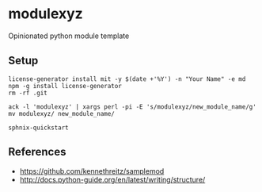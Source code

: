 # modulexyz

Opinionated python module template

## Setup

    license-generator install mit -y $(date +'%Y') -n "Your Name" -e md
    npm -g install license-generator
    rm -rf .git

    ack -l 'modulexyz' | xargs perl -pi -E 's/modulexyz/new_module_name/g'
    mv modulexyz/ new_module_name/

    sphnix-quickstart

## References

- https://github.com/kennethreitz/samplemod
- http://docs.python-guide.org/en/latest/writing/structure/
